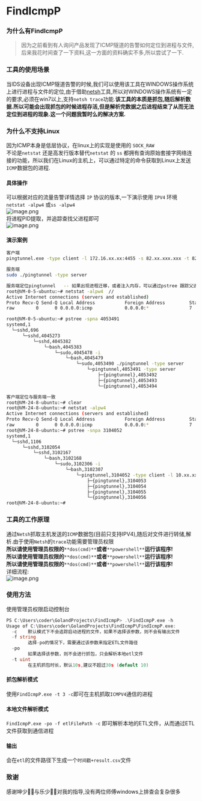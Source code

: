 # FindIcmpP
<a name="UjTPi"></a>
### 为什么有FindIcmpP
> 因为之前看到有人询问产品发现了ICMP隧道的告警如何定位到进程与文件,后来我花时间查了一下资料,这一方面的资料确实不多,所以尝试了一下.

<a name="im8so"></a>
### 工具的使用场景
当IDS设备出现ICMP隧道告警的时候,我们可以使用该工具在WINDOWS操作系统上进行进程与文件的定位,由于借助[netsh](https://docs.microsoft.com/zh-cn/windows-server/networking/technologies/netsh/netsh)工具,所以对WINDOWS操作系统有一定的要求,必须在win7以上,支持`netsh trace`功能.**该工具的本质是抓包,随后解析数据.所以可能会出现抓包的时候进程存活,但是解析完数据之后进程结束了从而无法定位到进程的现象.这一个问题我暂时么的解决方案.**
<a name="C6Ajl"></a>
### 为什么不支持Linux
因为ICMP本身是低层协议，在linux上的实现是使用的 `SOCK_RAW`<br />不论是`netstat` 还是高发行版本替代`netstat` 的 `ss` 都拥有查询原始套接字网络连接的功能，所以我们在Linux的主机上，可以通过特定的命令获取到Linux上发送`ICMP`数据包的进程.
<a name="sRl3O"></a>
#### 具体操作
可以根据对应的流量告警详情选择 `IP` 协议的版本,一下演示使用 `IPV4` 环境<br />`netstat -alpw4` 或`ss -alpw4`<br />![image.png](https://cdn.nlark.com/yuque/0/2022/png/2078172/1645181091633-64ebdf57-ea27-4031-8fe8-20d39d678be2.png#clientId=u3a505023-864d-4&crop=0&crop=0&crop=1&crop=1&from=paste&height=70&id=u0d1f3465&margin=%5Bobject%20Object%5D&name=image.png&originHeight=94&originWidth=1030&originalType=binary&ratio=1&rotation=0&showTitle=false&size=13456&status=done&style=none&taskId=ud74da398-9626-441b-9b13-b50e33c0167&title=&width=761.983154296875)<br />将进程PID提取，并追踪查找父进程即可<br />![image.png](https://cdn.nlark.com/yuque/0/2022/png/2078172/1645181447166-53ab5b74-f719-4403-b373-97d77d488e7e.png#clientId=u3a505023-864d-4&crop=0&crop=0&crop=1&crop=1&from=paste&height=169&id=u9abd9c0a&margin=%5Bobject%20Object%5D&name=image.png&originHeight=295&originWidth=1337&originalType=binary&ratio=1&rotation=0&showTitle=false&size=31984&status=done&style=none&taskId=u44fb1115-89ca-4491-92ab-3ed35e8bae4&title=&width=766.4957885742188)
<a name="TTYVj"></a>
#### 演示案例
```bash
客户端
pingtunnel.exe -type client -l 172.16.xx.xx:4455 -s 82.xx.xxx.xxx -t 82.xx.xxx.xxx:4455 -tcp 1

服务端
sudo ./pingtunnel -type server

服务端定位pingtunnel   -- 如果出现进程迁移，或者注入内存，可以通过pstree 跟踪父进程
root@VM-0-5-ubuntu:~# netstat -alpw4  //
Active Internet connections (servers and established)
Proto Recv-Q Send-Q Local Address           Foreign Address         State       PID/Program name    
raw        0      0 0.0.0.0:icmp            0.0.0.0:*               7           4053491/./pingtunne 

root@VM-0-5-ubuntu:~# pstree -spna 4053491
systemd,1
  └─sshd,696
      └─sshd,4045273 
          └─sshd,4045382  
              └─bash,4045383
                  └─sudo,4045478 -i
                      └─bash,4045479
                          └─sudo,4053490 ./pingtunnel -type server
                              └─pingtunnel,4053491 -type server
                                  ├─{pingtunnel},4053492
                                  ├─{pingtunnel},4053493
                                  └─{pingtunnel},4053494

客户端定位与服务端一致
root@VM-24-8-ubuntu:~# clear
root@VM-24-8-ubuntu:~# netstat -alpw4
Active Internet connections (servers and established)
Proto Recv-Q Send-Q Local Address           Foreign Address         State       PID/Program name    
raw        0      0 0.0.0.0:icmp            0.0.0.0:*               7           3104052/./pingtunne 
root@VM-24-8-ubuntu:~# pstree -snpa 3104052
systemd,1
  └─sshd,1106
      └─sshd,3102054 
          └─sshd,3102167  
              └─bash,3102168
                  └─sudo,3102306 -i
                      └─bash,3102307
                          └─pingtunnel,3104052 -type client -l 10.xx.xx.xx:4455 -s 82.xx.xx.xxx -t 82.1xx.xx.xx:4455 -tcp 1
                              ├─{pingtunnel},3104053
                              ├─{pingtunnel},3104054
                              ├─{pingtunnel},3104055
                              └─{pingtunnel},3104056
root@VM-24-8-ubuntu:~# 
```
<a name="IVZNv"></a>
### 工具的工作原理
通过`Netsh`抓取主机发送的`ICMP`数据包(目前只支持IPV4),随后对文件进行转储,解析.由于使用`Netsh`的`trace`功能需要管理员权限<br />**所以请使用管理员权限的**`**dos(cmd)**`**或者**`**powershell**`**运行该程序!**<br />**所以请使用管理员权限的**`**dos(cmd)**`**或者**`**powershell**`**运行该程序!**<br />**所以请使用管理员权限的**`**dos(cmd)**`**或者**`**powershell**`**运行该程序!**<br />详细流程:<br />![image.png](https://cdn.nlark.com/yuque/0/2022/png/2078172/1650381458421-0f67f04e-b85e-4ff6-8ebf-efbc9b625103.png#clientId=u51461c2d-5ad4-4&crop=0&crop=0&crop=1&crop=1&from=paste&height=569&id=u505145a0&margin=%5Bobject%20Object%5D&name=image.png&originHeight=569&originWidth=603&originalType=binary&ratio=1&rotation=0&showTitle=false&size=49495&status=done&style=none&taskId=u782af941-39a4-47c5-b6b7-f3369cff937&title=&width=603)
<a name="n04j6"></a>
### 使用方法
使用管理员权限启动控制台
```go
PS C:\Users\coder\GolandProjects\FindIcmpP> .\FindIcmpP.exe -h
Usage of C:\Users\coder\GolandProjects\FindIcmpP\FindIcmpP.exe:
  -c    默认模式下不会追踪启动进程的文件，如果不选择该参数，则不会有输出文件
  -f string
        选择-po的情况下，需要通过该参数来指定ETL文件路径
  -po
        如果选择该参数，则不会进行抓包，只会解析本地etl文件
  -t uint
        在主机抓包时长，默认10s,建议不超过30s (default 10)
```
<a name="M0kdL"></a>
#### 抓包解析模式
使用`FindIcmpP.exe -t 3 -c`即可在主机抓取`ICMPV4`通信的进程
<a name="XzicA"></a>
#### 本地文件解析模式
`FindIcmpP.exe -po -f etlFilePath -c` 即可解析本地的ETL文件，从而通过ETL文件获取到通信进程
<a name="Nklz5"></a>
#### 输出
会在`etl`的文件路径下生成一个`时间戳+result.csv`文件
### 致谢
感谢坤少🦸‍♂️与乐少🦸‍♂️对我的指导,没有两位师傅windows上排查会复杂很多
